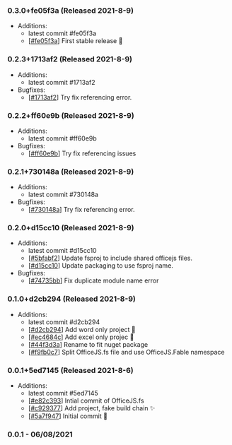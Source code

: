 ### 0.3.0+fe05f3a (Released 2021-8-9)
* Additions:
    * latest commit #fe05f3a
    * [[#fe05f3a](https://github.com/Freymaurer/office-fable/commit/fe05f3a8c689fa338c30386df1aafef2061d4d3a)] First stable release :rocket:

### 0.2.3+1713af2 (Released 2021-8-9)
* Additions:
    * latest commit #1713af2
* Bugfixes:
    * [[#1713af2](https://github.com/Freymaurer/office-fable/commit/1713af289875183ef9206c322817c085d2867a65)] Try fix referencing error.

### 0.2.2+ff60e9b (Released 2021-8-9)
* Additions:
    * latest commit #ff60e9b
* Bugfixes:
    * [[#ff60e9b](https://github.com/Freymaurer/office-fable/commit/ff60e9bd10259964e9c8b6a85d7cb777872f4ea6)] Try fix referencing issues

### 0.2.1+730148a (Released 2021-8-9)
* Additions:
    * latest commit #730148a
* Bugfixes:
    * [[#730148a](https://github.com/Freymaurer/office-fable/commit/730148a3249e05e0832576cf829140f731618d4a)] Try fix referencing error.

### 0.2.0+d15cc10 (Released 2021-8-9)
* Additions:
    * latest commit #d15cc10
    * [[#5bfabf2](https://github.com/Freymaurer/office-fable/commit/5bfabf2722c06b1a865bce7f9d51e02c0206d312)] Update fsproj to include shared officejs files.
    * [[#d15cc10](https://github.com/Freymaurer/office-fable/commit/d15cc10e072b9fd8c2e824eea7877f3bdea3e9d4)] Update packaging to use fsproj name.
* Bugfixes:
    * [[#74735bb](https://github.com/Freymaurer/office-fable/commit/74735bbf32969121699c8aeb0f1293a507ebb10a)] Fix duplicate module name error

### 0.1.0+d2cb294 (Released 2021-8-9)
* Additions:
    * latest commit #d2cb294
    * [[#d2cb294](https://github.com/Freymaurer/office-fable/commit/d2cb294a3a4f1b50c9788155597b3bb0991e1ad2)] Add word only project :tada:
    * [[#ec4684c](https://github.com/Freymaurer/office-fable/commit/ec4684cbabf10f64aae98264e31639e3263ccb4e)] Add excel only projec :tada:
    * [[#44f3d3a](https://github.com/Freymaurer/office-fable/commit/44f3d3a323b7ad2991b56e6fe0596cb7b9d20247)] Rename to fit nuget package
    * [[#f9fb0c7](https://github.com/Freymaurer/office-fable/commit/f9fb0c7971c3b0beb804cdbf6dce32c7b6e3fc27)] Split OfficeJS.fs file and use OfficeJS.Fable namespace

### 0.0.1+5ed7145 (Released 2021-8-6)
* Additions:
    * latest commit #5ed7145
    * [[#e82c393](https://github.com/Freymaurer/office-fable/commit/e82c39381644ae07bd3da3327a3a6c786c1e098d)] Intial commit of OfficeJS.fs
    * [[#c929377](https://github.com/Freymaurer/office-fable/commit/c9293776773e9e04250fb2c18ead3e7e7d42c2c4)] Add project, fake build chain :sparkles:
    * [[#5a7f947](https://github.com/Freymaurer/office-fable/commit/5a7f9475b1fd7b2960d3476feff9348ce98fbc93)] Initial commit :tada:

### 0.0.1 - 06/08/2021
